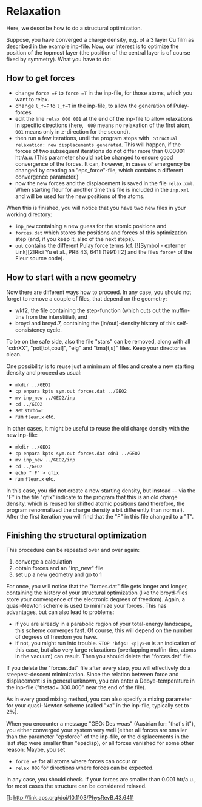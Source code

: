 # Relaxation

Here, we describe how to do a structural optimization. 

Suppose, you have converged a charge density, e.g. of a 3 layer Cu film as described in the example inp-file. Now, our interest is to optimize the position of the topmost layer (the position of the central layer is of course fixed by symmetry). What you have to do: 



## How to get forces 

*   change ` force =F ` to ` force =T ` in the inp-file, for those atoms, which you want to relax. 
*   change ` l_f=F ` to ` l_f=T ` in the inp-file, to allow the generation of Pulay-forces 
*   edit the line ` relax 000 001 ` at the end of the inp-file to allow relaxations in specific directions (here, ` 000` means no relaxation of the first atom, ` 001 ` means only in z-direction for the second). 
*   then run a few iterations, until the program stops with ` Structual relaxation: new displacements generated`. This will happen, if the forces of two subsequent iterations do not differ more than 0.00001 htr/a.u. (This parameter should not be changed to ensure good convergence of the forces. It can, however, in cases of emergency be changed by creating an "eps_force"-file, which contains a different convergence parameter.) 
*   now the new forces and the displacement is saved in the file `relax.xml`. When starting fleur for another time this file is included in the `inp.xml` and will be used for the new positions of the atoms. 

When this is finished, you will notice that you have two new files in your working directory: 

*   `inp_new` containing a new guess for the atomic positions and 
*   `forces.dat` which stores the positions and forces of this optimization step (and, if you keep it, also of the next steps). 
*   `out` contains the different Pulay force terms (cf. [![Symbol - externer Link][2]Rici Yu et al., PRB 43, 6411 (1991)][2] and the files `force*` of the Fleur source code). 



## How to start with a new geometry 

Now there are different ways how to proceed. In any case, you should not forget to remove a couple of files, that depend on the geometry: 

*   wkf2, the file containing the step-function (which cuts out the muffin-tins from the interstitial), and 
*   broyd and broyd.7, containing the (in/out)-density history of this self-consistency cycle. 

To be on the safe side, also the file "stars" can be removed, along with all "cdnXX", "pot[tot,coul]", "eig" and "tma[t,s]" files. Keep your directories clean. 

One possibility is to reuse just a minimum of files and create a new starting density and proceed as usual: 



*   ` mkdir ../GEO2 ` 
*   ` cp enpara kpts sym.out forces.dat ../GEO2 ` 
*   ` mv inp_new ../GEO2/inp ` 
*   ` cd ../GEO2 ` 
*   set ` strho=T ` 
*   run ` fleur.x ` etc. 

In other cases, it might be useful to reuse the old charge density with the new inp-file: 



*   ` mkdir ../GEO2 ` 
*   ` cp enpara kpts sym.out forces.dat cdn1 ../GEO2 ` 
*   ` mv inp_new ../GEO2/inp ` 
*   ` cd ../GEO2 ` 
*   ` echo " F" > qfix ` 
*   run ` fleur.x ` etc. 

In this case, you did not create a new starting density, but instead -- via the "F" in the file "qfix" indicate to the program that this is an old charge density, which is reused for shifted atomic positions (and therefore, the program renormalized the charge density a bit differently than normal). After the first iteration you will find that the "F" in this file changed to a "T". 



## Finishing the structural optimization 

This procedure can be repeated over and over again: 

1.  converge a calculation 
2.  obtain forces and an "inp_new" file 
3.  set up a new geometry and go to 1 

For once, you will notice that the "forces.dat" file gets longer and longer, containing the history of your structural optimization (like the broyd-files store your convergence of the electronic degrees of freedom). Again, a quasi-Newton scheme is used to minimize your forces. This has advantages, but can also lead to problems: 

*   if you are already in a parabolic region of your total-energy landscape, this scheme converges fast. Of course, this will depend on the number of degrees of freedom you have. 
*   if not, you might run into trouble. ` STOP 'bfgs: <p|y><0 ` is an indication of this case, but also very large relaxations (overlapping muffin-tins, atoms in the vacuum) can result. Then you should delete the "forces.dat" file. 

If you delete the "forces.dat" file after every step, you will effectively do a steepest-descent minimization. Since the relation between force and displacement is in general unknown, you can enter a Debye-temperature in the inp-file ("thetad= 330.000" near the end of the file). 

As in every good mixing method, you can also specify a mixing parameter for your quasi-Newton scheme (called "xa" in the inp-file, typically set to 2%). 

When you encounter a message "GEO: Des woas" (Austrian for: "that's it"), you either converged your system very well (either all forces are smaller than the parameter "epsforce" of the inp-file, or the displacements in the last step were smaller than "epsdisp), or all forces vanished for some other reason: Maybe, you set 

*   ` force =F ` for all atoms where forces can occur or 
*   ` relax 000 ` for directions where forces can be expected. 

In any case, you should check. If your forces are smaller than 0.001 htr/a.u., for most cases the structure can be considered relaxed.

 []: http://link.aps.org/doi/10.1103/PhysRevB.43.6411
 
 
